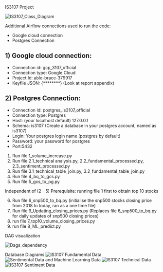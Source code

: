 
IS3107 Project

![IS3107_Class_Diagram](https://user-images.githubusercontent.com/97499447/233555203-1e2ed294-0f1d-4ef9-b3bb-339dbf11261e.jpg)

Additional Airflow connections used to run the code:
 - Google cloud connection
 - Postgres Connection


## 1) Google cloud connection:

 - Connection id: gcp_3107_official
 - Connection type: Google Cloud
 - Project Id: able-brace-379917
 - Keyfile JSON: {********} (Look at report appendix)



## 2) Postgres Connection: 

- Connection Id: postgres_is3107_official
- Connection type: Postgres
- Host: (your localhost default) 127.0.0.1
- Schema: is3107 (Create a database in your postgres account, named as is3107)
- Login: Your postgres login name (postgres by default)
- Password: your password for postgres
- Port:5432




1. Run file 1_volume_increase.py 
2. Run file 2.1_technical analysis.py, 2.2_fundamental_processed.py, 2.3_sentiment_processed.py 
3. Run file 3.1_technical_table_join.py, 3.2_fundamental_table_join.py
4. Run file 4_bq_to_gcs.py
5. Run file 5_gcs_to_pg.py

Independent of (2 - 5)
Prerequisite: running file 1 first to obtain top 10 stocks

6. Run file 6_snp500_to_bq.py (initialise the snp500 stocks closing price from 2018 to today, ran as a one time file)
7. Run file 9_Updating_closing_prices.py (Replaces file 6_snp500_to_bq.py for daily updates of snp500 closing prices)
8. run file 7_top10_volume_closing_prices.py
9. run file 8_ML_predict.py


DAG visualization

![Dags_dependency](https://user-images.githubusercontent.com/97499447/233576433-76f91572-0d61-4eb8-a4ce-f26096e994ec.jpg)




Database Diagrams
![IS3107 Fundamental Data](https://user-images.githubusercontent.com/97499447/233556152-6846ea47-1e65-4239-8a44-ea9bc0cf0839.jpg)
![Sentimental Data and Machine Learning Data](https://user-images.githubusercontent.com/97499447/233556162-5909e68b-a0ff-4f4f-808c-610da2c0654a.jpg)
![IS3107 Technical Data](https://user-images.githubusercontent.com/97499447/233556166-972a56a2-2fde-4bbb-b910-a55b8f01666a.jpg)
![IS3107 Sentiment Data](https://user-images.githubusercontent.com/97499447/233556170-b87c1f3f-d8fe-424b-bc66-bde8aec344c2.jpg)


